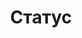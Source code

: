 --- 
title: "Статус" 
site: "http://www.realty.crimea.ua" 
town: "Ялта" 
tel: ["+7 (978) 720-27-25, +7 (978) 720-27-28, +38 (063) 35-333-22"] 
address: "Россия, Республика Крым, г. Ялта, ул. Заречная, 7" 
mail: "realty@yaltinfo.com" 
--- 